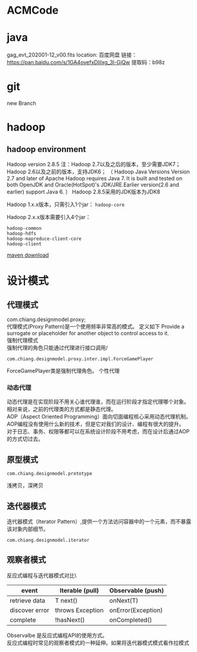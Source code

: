 # ACMCode
# java
gag_evt_202001-12_v00.fits 
location: 百度网盘 链接：https://pan.baidu.com/s/1GA4ovefxDlilxg_3l-GjQw 
提取码：b98z
# git
new Branch

# hadoop
## hadoop environment
Hadoop version 2.8.5
注：Hadoop 2.7以及之后的版本，至少需要JDK7；
  Hadoop 2.6以及之前的版本，支持JDK6；
（
Hadoop Java Versions
Version 2.7 and later of Apache Hadoop requires Java 7. It is built and tested on both OpenJDK and Oracle(HotSpot)'s JDK/JRE.Earlier version(2.6 and earlier) support Java 6.
）
Hadoop 2.8.5采用的JDK版本为JDK8  

Hadoop 1.x.x版本，只需引入1个jar：
```hadoop-core```

Hadoop 2.x.x版本需要引入4个jar：
```
hadoop-common
hadoop-hdfs
hadoop-mapreduce-client-core
hadoop-client
```

[maven download](https://mvnrepository.com/) 
# 设计模式
## 代理模式
com.chiang.designmodel.proxy;\
代理模式(Proxy Pattern)是一个使用频率非常高的模式。
定义如下
Provide a surrogate or placeholder for another object to control access to it.\
强制代理模式\
强制代理的角色只能通过代理进行接口调用/
```
com.chiang.designmodel.proxy.inter.impl.ForceGamePlayer
```
ForceGamePlayer类是强制代理角色。
个性代理 
### 动态代理
动态代理是在实现阶段不用关心谁代理谁，而在运行阶段才指定代理哪个对象。\
相对来说，之前的代理类的方式都是静态代理。\
AOP（Aspect Oriented Programming）面向切面编程核心采用动态代理机制。 \
AOP编程没有使用什么新的技术，但是它对我们的设计、编程有很大的提升。\
对于日志、事务、权限等都可以在系统设计阶段不用考虑，而在设计后通过AOP的方式切过去。


## 原型模式
```
com.chiang.designmodel.prototype
```
浅拷贝，深拷贝

## 迭代器模式
迭代器模式（Iterator Pattern）,提供一个方法访问容器中的一个元素，而不暴露该对象内部细节。


````
com.chiang.designmodel.iterator
````


## 观察者模式

反应式编程与迭代器模式对比\

|event          |Iterable (pull)    |Observable (push)  |
----|----|----|
|retrieve data  |T next()           |onNext(T)          |
|discover error |throws Exception   |onError(Exception) |
|complete       |!hasNext()         |onCompleted()      |
Observalbe 是反应式编程API的使用方式。 \
反应式编程时常见的观察者模式的一种延伸。如果将迭代器模式模式看作拉模式
